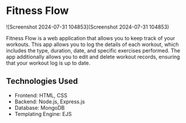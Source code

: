# Fitness Flow

![Screenshot 2024-07-31 104853](Screenshot 2024-07-31 104853)

Fitness Flow is a web application that allows you to keep track of your workouts. 
This app allows you to log the details of each workout, which includes the type, duration, date, and specific exercises performed. 
The app additionally allows you to edit and delete workout records, ensuring that your workout log is up to date.

## Technologies Used
* Frontend: HTML, CSS 
* Backend: Node.js, Express.js
* Database: MongoDB 
* Templating Engine: EJS 
